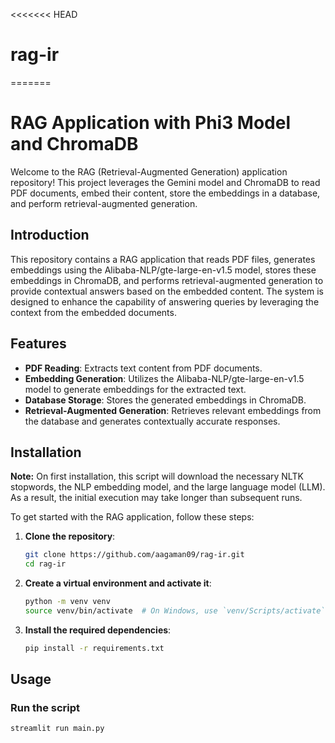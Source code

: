 <<<<<<< HEAD
# rag-ir
=======
# RAG Application with Phi3 Model and ChromaDB

Welcome to the RAG (Retrieval-Augmented Generation) application repository! This project leverages the Gemini model and ChromaDB to read PDF documents, embed their content, store the embeddings in a database, and perform retrieval-augmented generation.



## Introduction

This repository contains a RAG application that reads PDF files, generates embeddings using the Alibaba-NLP/gte-large-en-v1.5 model, stores these embeddings in ChromaDB, and performs retrieval-augmented generation to provide contextual answers based on the embedded content. The system is designed to enhance the capability of answering queries by leveraging the context from the embedded documents.

## Features

- **PDF Reading**: Extracts text content from PDF documents.
- **Embedding Generation**: Utilizes the Alibaba-NLP/gte-large-en-v1.5 model to generate embeddings for the extracted text.
- **Database Storage**: Stores the generated embeddings in ChromaDB.
- **Retrieval-Augmented Generation**: Retrieves relevant embeddings from the database and generates contextually accurate responses.

## Installation

**Note:** On first installation, this script will download the necessary NLTK stopwords, the NLP embedding model, and the large language model (LLM). As a result, the initial execution may take longer than subsequent runs.

To get started with the RAG application, follow these steps:


1. **Clone the repository**:

    ```bash
    git clone https://github.com/aagaman09/rag-ir.git
    cd rag-ir
    ```

2. **Create a virtual environment and activate it**:

    ```bash
    python -m venv venv
    source venv/bin/activate  # On Windows, use `venv/Scripts/activate`
    ```

3. **Install the required dependencies**:

    ```bash
    pip install -r requirements.txt
    ```

## Usage

### Run the script

```bash
streamlit run main.py
```

